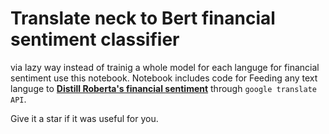 # Translate neck to Bert financial sentiment classifier

via lazy way instead of trainig a whole model for each languge for financial sentiment use this notebook.
Notebook includes code for Feeding any text languge to **[Distill Roberta's financial sentiment](https://huggingface.co/mrm8488/distilroberta-finetuned-financial-news-sentiment-analysis)** through `google translate API`.

Give it a star if it was useful for you. 
